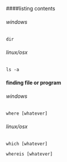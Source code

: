 ####listing contents  

###### windows  
    dir   
    
###### linux/osx  
    ls -a   
    
#### finding file or program  

###### windows  
    where [whatever]  
    
###### linux/osx   
    which [whatever]  
    
    whereis [whatever]  
